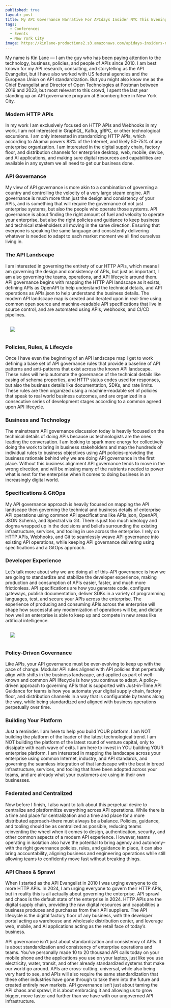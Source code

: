 ```yaml
---
published: true
layout: post
title: My API Governance Narrative For APIdays Insider NYC This Evening
tags:
  - Conferences
  - Events
  - New York City
image: https://kinlane-productions2.s3.amazonaws.com/apidays-insiders-new-york-1.png
---
```

My name is Kin Lane — I am the guy who has been paying attention to the technology, business, policies, and people of APIs since 2010. I am best known for my API research, consulting, and storytelling as the API Evangelist, but I have also worked with US federal agencies and the European Union on API standardization. But you might also know me as the Chief Evangelist and Director of Open Technologies at Postman between 2019 and 2023, but most relevant to this crowd, I spent the last year standing up an API governance program at Bloomberg here in New York City.

### Modern HTTP APIs
In my work I am exclusively focused on HTTP APIs and Webhooks in my work. I am not interested in GraphQL, Kafka, gRPC, or other technological excursions. I am only interested in standardizing HTTP APIs, which according to Akamai powers 83% of the Internet, and likely 50-75% of any enterprise organization. I am interested in the digital supply chain, factory floor, and distribution channels for enterprise desktop, web, mobile, device, and AI applications, and making sure digital resources and capabilities are available in any system we all need to get our business done.

### API Governance
My view of API governance is more akin to a combination of governing a country and controlling the velocity of a very large steam engine. API governance is much more than just the design and consistency of your APIs, and is something that will require the governance of not just enterprise systems, but also the people who operate those systems. API governance is about finding the right amount of fuel and velocity to operate your enterprise, but also the right policies and guidance to keep business and technical stakeholders all moving in the same direction. Ensuring that everyone is speaking the same language and consistently delivering whatever is needed to adapt to each market moment we all find ourselves living in.

### The API Landscape
I am interested in governing the entirety of our HTTP APIs, which means I am governing the design and consistency of APIs, but just as important, I am also governing the teams, operations, and API lifecycle around them. API governance begins with mapping the HTTP API landscape as it exists, defining APIs as OpenAPI to help understand the technical details, and API operations as APIs.json to help understand the business details. The modern API landscape map is created and iterated upon in real-time using common open source and machine-readable API specifications that live in source control, and are automated using APIs, webhooks, and CI/CD pipelines.

<img src="https://kinlane-productions2.s3.amazonaws.com/apidays-insiders-new-york-2.png" style="padding: 15px;">

### Policies, Rules, & Lifecycle
Once I have even the beginning of an API landscape map I get to work defining a base set of API governance rules that provide a baseline of API patterns and anti-patterns that exist across the known API landscape. These rules will help automate the governance of the technical details like casing of schema properties, and HTTP status codes used for responses, but also the business details like documentation, SDKs, and rate limits. These rules are then organized using a machine-readable set of policies that speak to real world business outcomes, and are organized in a consecutive series of development stages according to a common agreed upon API lifecycle. 

### Business and Technology
The mainstream API governance discussion today is heavily focused on the technical details of doing APIs because us technologists are the ones leading the conversation. I am looking to spark more energy for collectively doing the work to bring in business stakeholders and map the hundreds of individual rules to business objectives using API policies–providing the business rationale behind why we are doing API governance in the first place. Without this business alignment API governance tends to move in the wrong direction, and will be missing many of the nutrients needed to power what is next for the enterprise when it comes to doing business in an increasingly digital world.

### Specifications & GitOps
My API governance approach is heavily focused on mapping the API landscape then governing the technical and business details of enterprise API operations using common API specifications like APIs.json, OpenAPI, JSON Schema, and Spectral via Git. There is just too much ideology and dogma wrapped up in the decisions and beliefs surrounding the existing infrastructure, services, and tooling in use across the enterprise. I rely on HTTP APIs, Webhooks, and Git to seamlessly weave API governance into existing API operations, while keeping API governance delivering using specifications and a GitOps approach.

### Developer Experience
Let’s talk more about why we are doing all of this–API governance is how we are going to standardize and stabilize the developer experience, making production and consumption of APIs easier, faster, and much more frictionless. API specifications are how you generate code, configure gateways, publish documentation, deliver SDKs in a variety of programming languages, test, and secure your APIs across the enterprise. The experience of producing and consuming APIs across the enterprise will shape how successful any modernization of operations will be, and dictate how well an enterprise is able to keep up and compete in new areas like artificial intelligence.

<img src="https://kinlane-productions2.s3.amazonaws.com/apidays-insiders-new-york-3.png" style="padding: 15px;">

### Policy-Driven Governance
Like APIs, your API governance must be ever-evolving to keep up with the pace of change. Modular API rules aligned with API policies that perpetually align with shifts in the business landscape, and applied as part of well-known and common API lifecycle is how you continue to adapt. A policy-driven approach to governing APIs that is supported with Just-in-Time API Guidance for teams is how you automate your digital supply chain, factory floor, and distribution channels in a way that is configurable by teams along the way, while being standardized and aligned with business operations perpetually over time.

### Building Your Platform
Just a reminder. I am here to help you build YOUR platform. I am NOT building the platform of the leader of the latest technological trend. I am NOT building the platform of the latest round of venture capital, only to dissipate with each wave of exits. I am here to invest in YOU building YOUR enterprise platform. I am interested in mapping the landscape across your enterprise using common Internet, industry, and API standards, and governing the seamless integration of that landscape with the best in breed infrastructure, services, and tooling that have been adopted across your teams, and are already what your customers are using in their own businesses. 

### Federated and Centralized
Now before I finish, I also want to talk about this perpetual desire to centralize and platformitize everything across API operations. While there is a time and place for centralization and a time and place for a more distributed approach–there must always be a balance. Policies, guidance, and tooling should be as centralized as possible, reducing teams reinventing the wheel when it comes to design, authentication, security, and other common aspects of a modern API experience. However, teams operating in isolation also have the potential to bring agency and autonomy–with the right governance policies, rules, and guidance in place, it can also bring accountability, aligning business and engineering operations while still allowing teams to confidently move fast without breaking things.

### API Chaos & Sprawl
When I started as the API Evangelist in 2010 I was urging everyone to do more HTTP APIs. In 2024, I am urging everyone to govern their HTTP APIs, but in reality this is all actually about governing the enterprise. API sprawl and chaos is the default state of the enterprise in 2024. HTTP APIs are the digital supply chain, providing the raw digital resources and capabilities a business produces and purchases from their API suppliers. The API lifecycle is the digital factory floor of any business, with the developer portal acting as warehouse and wholesale distribution center, and leverage web, mobile, and AI applications acting as the retail face of today’s business.

API governance isn’t just about standardization and consistency of APIs. It is about standardization and consistency of enterprise operations and teams. You’ve personally made 10 to 20 thousand API calls today on your mobile phone and the applications you use on your laptop, just like you use electricity, water, transit, and other already standardized systems that make our world go around. APIs are cross-cutting, universal, while also being very hard to see, and APIs will also require the same standardization that these other industries have gone through to take them into the future and created entirely new markets. API governance isn’t just about taming the API chaos and sprawl, it is about embracing it and allowing us to grow bigger, move faster and further than we have with our ungoverned API infrastructure.